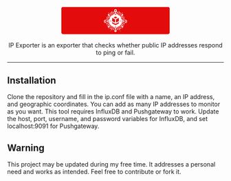 <div align="center">

<picture>
  <img alt="tiny corp logo" src="https://raw.githubusercontent.com/kiuX89/IP-exporter/refs/heads/main/ip-exporter.png" width="50%" height="50%">
</picture>

IP Exporter is an exporter that checks whether public IP addresses respond to ping or fail.
</div>

---

## Installation

Clone the repository and fill in the ip.conf file with a name, an IP address, and geographic coordinates.
You can add as many IP addresses to monitor as you want. This tool requires InfluxDB and Pushgateway to work.
Update the host, port, username, and password variables for InfluxDB, and set localhost:9091 for Pushgateway.

## Warning

This project may be updated during my free time. It addresses a personal need and works as intended.
Feel free to contribute or fork it.